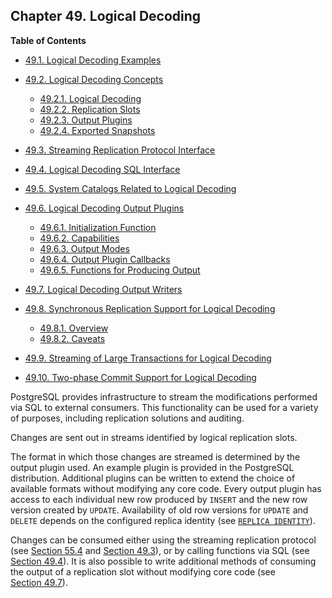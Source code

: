 ## Chapter 49. Logical Decoding

**Table of Contents**

- [49.1. Logical Decoding Examples](logicaldecoding-example)
- [49.2. Logical Decoding Concepts](logicaldecoding-explanation)

  - [49.2.1. Logical Decoding](logicaldecoding-explanation#LOGICALDECODING-EXPLANATION-LOG-DEC)
  - [49.2.2. Replication Slots](logicaldecoding-explanation#LOGICALDECODING-REPLICATION-SLOTS)
  - [49.2.3. Output Plugins](logicaldecoding-explanation#LOGICALDECODING-EXPLANATION-OUTPUT-PLUGINS)
  - [49.2.4. Exported Snapshots](logicaldecoding-explanation#LOGICALDECODING-EXPLANATION-EXPORTED-SNAPSHOTS)

- [49.3. Streaming Replication Protocol Interface](logicaldecoding-walsender)
- [49.4. Logical Decoding SQL Interface](logicaldecoding-sql)
- [49.5. System Catalogs Related to Logical Decoding](logicaldecoding-catalogs)
- [49.6. Logical Decoding Output Plugins](logicaldecoding-output-plugin)

  - [49.6.1. Initialization Function](logicaldecoding-output-plugin#LOGICALDECODING-OUTPUT-INIT)
  - [49.6.2. Capabilities](logicaldecoding-output-plugin#LOGICALDECODING-CAPABILITIES)
  - [49.6.3. Output Modes](logicaldecoding-output-plugin#LOGICALDECODING-OUTPUT-MODE)
  - [49.6.4. Output Plugin Callbacks](logicaldecoding-output-plugin#LOGICALDECODING-OUTPUT-PLUGIN-CALLBACKS)
  - [49.6.5. Functions for Producing Output](logicaldecoding-output-plugin#LOGICALDECODING-OUTPUT-PLUGIN-OUTPUT)

- [49.7. Logical Decoding Output Writers](logicaldecoding-writer)
- [49.8. Synchronous Replication Support for Logical Decoding](logicaldecoding-synchronous)

  - [49.8.1. Overview](logicaldecoding-synchronous#LOGICALDECODING-SYNCHRONOUS-OVERVIEW)
  - [49.8.2. Caveats](logicaldecoding-synchronous#LOGICALDECODING-SYNCHRONOUS-CAVEATS)

- [49.9. Streaming of Large Transactions for Logical Decoding](logicaldecoding-streaming)

- [49.10. Two-phase Commit Support for Logical Decoding](logicaldecoding-two-phase-commits)

PostgreSQL provides infrastructure to stream the modifications performed via SQL to external consumers. This functionality can be used for a variety of purposes, including replication solutions and auditing.

Changes are sent out in streams identified by logical replication slots.

The format in which those changes are streamed is determined by the output plugin used. An example plugin is provided in the PostgreSQL distribution. Additional plugins can be written to extend the choice of available formats without modifying any core code. Every output plugin has access to each individual new row produced by `INSERT` and the new row version created by `UPDATE`. Availability of old row versions for `UPDATE` and `DELETE` depends on the configured replica identity (see [`REPLICA IDENTITY`](sql-altertable#SQL-ALTERTABLE-REPLICA-IDENTITY)).

Changes can be consumed either using the streaming replication protocol (see [Section 55.4](protocol-replication '55.4. Streaming Replication Protocol') and [Section 49.3](logicaldecoding-walsender '49.3. Streaming Replication Protocol Interface')), or by calling functions via SQL (see [Section 49.4](logicaldecoding-sql '49.4. Logical Decoding SQL Interface')). It is also possible to write additional methods of consuming the output of a replication slot without modifying core code (see [Section 49.7](logicaldecoding-writer '49.7. Logical Decoding Output Writers')).
